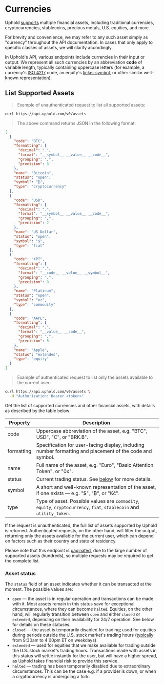# Currencies

Uphold [supports](https://uphold.com/en/transparency) multiple financial assets, including traditional currencies, cryptocurrencies, stablecoins, precious metals, U.S. equities, and more.

<aside class="notice">
  For brevity and convenience, we may refer to any such asset simply as "currency" throughout the API documentation.
  In cases that only apply to specific classes of assets, we will clarify accordingly.
</aside>

In Uphold's API, various endpoints include currencies in their input or output. We represent all such currencies by an abbreviation **code** of variable length, typically containing uppercase letters (for example, a currency's [ISO 4217](https://en.wikipedia.org/wiki/ISO_4217) code, an equity's [ticker symbol](https://en.wikipedia.org/wiki/Ticker_symbol), or other similar well-known representation).

## List Supported Assets

> Example of unauthenticated request to list all supported assets:

```bash
curl https://api.uphold.com/v0/assets
```

> The above command returns JSON in the following format:

```json
[
  {
    "code": "BTC",
    "formatting": {
      "decimal": ".",
      "format": "__symbol__ __value__ __code__",
      "grouping": ",",
      "precision": 8
    },
    "name": "Bitcoin",
    "status": "open",
    "symbol": "₿",
    "type": "cryptocurrency"
  },
  {
    "code": "USD",
    "formatting": {
      "decimal": ".",
      "format": "__symbol__ __value__ __code__",
      "grouping": ",",
      "precision": 2
    },
    "name": "US Dollar",
    "status": "open",
    "symbol": "$",
    "type": "fiat"
  },
  {
    "code": "XPT",
    "formatting": {
      "decimal": ".",
      "format": "__code__ __value__ __symbol__",
      "grouping": ",",
      "precision": 8
    },
    "name": "Platinum",
    "status": "open",
    "symbol": "oz",
    "type": "commodity"
  },
  {
    "code": "AAPL",
    "formatting": {
      "decimal": ".",
      "format": "__value__ __code__",
      "grouping": ",",
      "precision": 6
    },
    "name": "Apple",
    "status": "extended",
    "type": "equity"
  }
]
```

> Example of authenticated request to list only the assets available to the current user:

```bash
curl https://api.uphold.com/v0/assets \
  -H "Authorization: Bearer <token>"
```

Get the list of supported currencies and other financial assets, with details as described by the table below:

Property   | Description
---------- | --------------------------------------------------------------------------------------------------------
code       | Uppercase abbreviation of the asset, e.g. "BTC", USD", "C", or "BRK.B".
formatting | Specification for user-facing display, including number formatting and placement of the code and symbol.
name       | Full name of the asset, e.g. "Euro", "Basic Attention Token", or "0x".
status     | Current trading status. See [below](#asset-status) for more details.
symbol     | A short and well-known representation of the asset, if one exists — e.g. "$", "₿", or "Kč".
type       | Type of asset. Possible values are `commodity`, `equity`, `cryptocurrency`, `fiat`, `stablecoin` and `utility_token`.

If the request is unauthenticated, the full list of assets supported by Uphold is returned.
Authenticated requests, on the other hand, will filter the output, returning only the assets available for the current user, which can depend on factors such as their country and state of residency.

Please note that this endpoint is [paginated](#pagination), due to the large number of supported assets (hundreds), so multiple requests may be required to get the complete list.

### Asset status

The `status` field of an asset indicates whether it can be transacted at the moment.
The possible values are:

* `open` — the asset is in regular operation and transactions can be made with it.
  Most assets remain in this status save for exceptional circumstances, where they can become `halted`.
  Equities, on the other hand, will regularly transition between `open` and either `closed` or `extended`,
  depending on their availability for 24/7 operation. See below for details on these statuses.
* `closed` — the asset is temporarily disabled for trading;
  used for equities during periods outside the U.S. stock market's trading hours
  ([typically](https://www.nasdaq.com/stock-market-trading-hours-for-nasdaq) from 9:30am to 4:00pm ET on weekdays).
* `extended` — used for equities that we make available for trading outside the U.S. stock market's trading hours.
  Transactions made with assets in this status will settle instantly for the user,
  but will have a higher spread, as Uphold takes financial risk to provide this service.
* `halted` — trading has been temporarily disabled due to extraordinary circumstances.
  This can be the case e.g. if a provider is down, or when a cryptocurrency is undergoing a fork.
